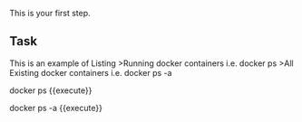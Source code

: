 This is your first step.

## Task

This is an example of Listing 
	>Running docker containers i.e. docker ps
	>All Existing docker containers i.e. docker ps -a


docker ps {{execute}}

docker ps -a {{execute}}
